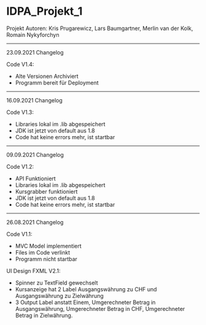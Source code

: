 # IDPA_Projekt_1
Projekt Autoren: Kris Prugarewicz, Lars Baumgartner, Merlin van der Kolk, Romain Nykyforchyn


******************************************************************************************************************************************

23.09.2021 Changelog

Code V1.4:

- Alte Versionen Archiviert
- Programm bereit für Deployment


******************************************************************************************************************************************

16.09.2021 Changelog

Code V1.3:

- Libraries lokal im .lib abgespeichert
- JDK ist jetzt von default aus 1.8
- Code hat keine errors mehr, ist startbar

******************************************************************************************************************************************

09.09.2021 Changelog

Code V1.2:

- API Funktioniert
- Libraries lokal im .lib abgespeichert
- Kursgrabber funktioniert
- JDK ist jetzt von default aus 1.8
- Code hat keine errors mehr, ist startbar


******************************************************************************************************************************************


26.08.2021  Changelog

Code V1.1:

- MVC Model implementiert
- Files im Code verlinkt
- Programm nicht startbar

UI Design FXML V2.1:

- Spinner zu TextField gewechselt
- Kursanzeige hat 2 Label Ausgangswährung zu CHF und Ausgangswährung zu Zielwährung
- 3 Output Label anstatt Einem, Umgerechneter Betrag in Ausgangswährung, Umgerechneter Betrag in CHF, Umgerechneter Betrag in Zielwährung.
